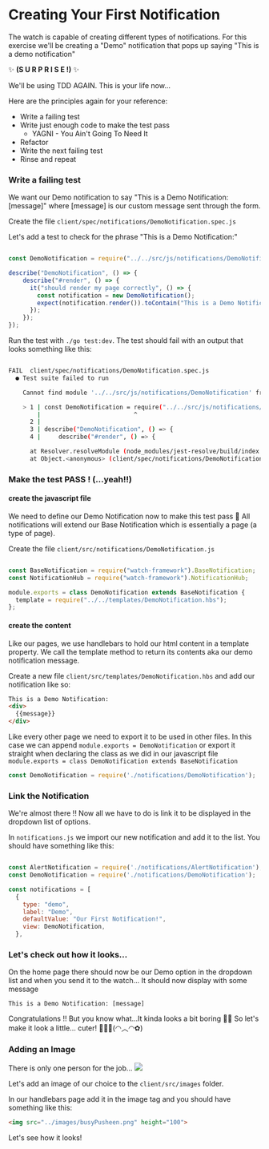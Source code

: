 # Creating Your First Notification

The watch is capable of creating different types of notifications. For this exercise we'll be creating a "Demo" notification that pops up saying "This is a demo notification"

 ✨ **(S U R P R I S E !)** ✨

 We'll be using TDD AGAIN. This is your life now...

Here are the principles again for your reference:

* Write a failing test
* Write just enough code to make the test pass
    * YAGNI - You Ain't Going To Need It
* Refactor
* Write the next failing test
* Rinse and repeat

### Write a failing test
We want our Demo notification to say "This is a Demo Notification: [message]" where [message] is our custom message sent through the form. 

Create the file `client/spec/notifications/DemoNotification.spec.js`

Let's add a test to check for the phrase "This is a Demo Notification:"

```javascript

const DemoNotification = require("../../src/js/notifications/DemoNotification");

describe("DemoNotification", () => {
    describe("#render", () => {
      it("should render my page correctly", () => {
        const notification = new DemoNotification();
        expect(notification.render()).toContain("This is a Demo Notification:");
      });
    });
});

```

Run the test with `./go test:dev`. 
The test should fail with an output that looks something like this:

```bash

FAIL  client/spec/notifications/DemoNotification.spec.js
  ● Test suite failed to run

    Cannot find module '../../src/js/notifications/DemoNotification' from 'DemoNotification.spec.js'

    > 1 | const DemoNotification = require("../../src/js/notifications/DemoNotification");
        |                          ^
      2 | 
      3 | describe("DemoNotification", () => {
      4 |     describe("#render", () => {

      at Resolver.resolveModule (node_modules/jest-resolve/build/index.js:221:17)
      at Object.<anonymous> (client/spec/notifications/DemoNotification.spec.js:1:26)

```

### Make the test PASS ! (...yeah!!)

#### create the javascript file
We need to define our Demo Notification now to make this test pass 😤
All notifications will extend our Base Notification which is essentially a page (a type of page).

Create the file `client/src/notifications/DemoNotification.js`

```javascript

const BaseNotification = require("watch-framework").BaseNotification;
const NotificationHub = require("watch-framework").NotificationHub;

module.exports = class DemoNotification extends BaseNotification {
  template = require("../../templates/DemoNotification.hbs");
};

```

#### create the content
Like our pages, we use handlebars to hold our html content in a template property. We call the template method to return its contents aka our demo notification message.

Create a new file `client/src/templates/DemoNotification.hbs` and add our notification like so:

```html
This is a Demo Notification:
<div>
  {{message}}
</div>
```

Like every other page we need to export it to be used in other files. In this case we can append `module.exports = DemoNotification` or export it straight when declaring the class as we did in our javascript file `module.exports = class DemoNotification extends BaseNotification`

```javascript
const DemoNotification = require('./notifications/DemoNotification');
```

### Link the Notification

We're almost there !! Now all we have to do is link it to be displayed in the dropdown list of options.

In `notifications.js` we import our new notification and add it to the list. You should have something like this:
```javascript

const AlertNotification = require('./notifications/AlertNotification');
const DemoNotification = require('./notifications/DemoNotification');

const notifications = [
  {
    type: "demo",
    label: "Demo",
    defaultValue: "Our First Notification!",
    view: DemoNotification,
  },

```

### Let's check out how it looks...
On the home page there should now be our Demo option in the dropdown list and when you send it to the watch...
It should now display with some message
```
This is a Demo Notification: [message]
```

Congratulations !!
But you know what...It kinda looks a bit boring 💩💩 
So let's make it look a little... cuter! 🌸🍉💕(◠︿◠✿)

### Adding an Image
There is only one person for the job...
![](https://www.photospng.com/uploads/pusheen-on-the-phone-graphic.png)

Let's add an image of our choice to the `client/src/images` folder.

In our handlebars page add it in the image tag and you should have something like this:
```html
<img src="../images/busyPusheen.png" height="100">
```

Let's see how it looks!

